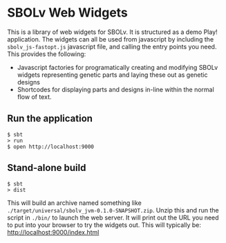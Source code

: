 # SBOLv Web Widgets

This is a library of web widgets for SBOLv. It is structured as a demo Play! application. The widgets can all be used
from javascript by including the `sbolv_js-fastopt.js` javascript file, and calling the entry points you need. This
provides the following:

* Javascript factories for programatically creating and modifying SBOLv widgets representing genetic parts and laying
 these out as genetic designs
* Shortcodes for displaying parts and designs in-line within the normal flow of text.

## Run the application
```shell
$ sbt
> run
$ open http://localhost:9000
```

## Stand-alone build
```shell
$ sbt
> dist
```

This will build an archive named something like `./target/universal/sbolv_jvm-0.1.0-SNAPSHOT.zip`. Unzip this and run
the script in `./bin/` to launch the web server. It will print out the URL you need to put into your browser to try the
widgets out. This will typically be: [http://localhost:9000/index.html](http://localhost:9000/index.html)